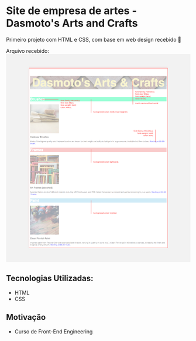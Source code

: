 # Site de empresa de artes - Dasmoto's Arts and Crafts
Primeiro projeto com HTML e CSS, com base em web design recebido 🚀

Arquivo recebido:
<img src="./images/dasmotos-arts_redline.jpg" alt="webdesign recebido para realizar trabalho de front-end">

## Tecnologias Utilizadas:
- HTML
- CSS

## Motivação
- Curso de Front-End Engineering


